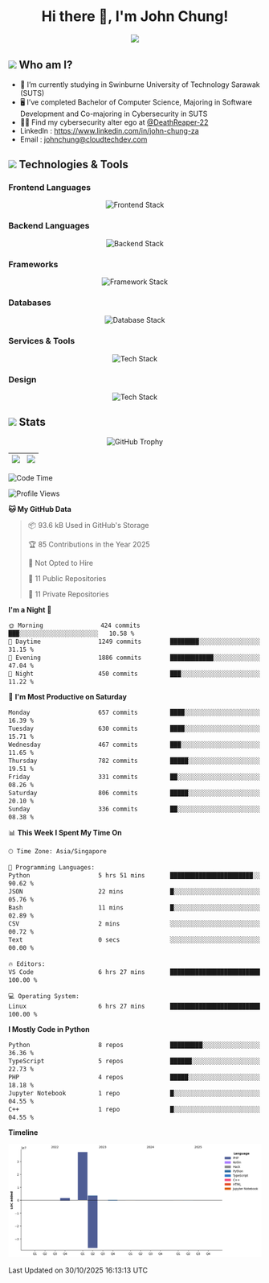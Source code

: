 <h1 align="center">Hi there 👋, I'm John Chung!</h1>
<p align="center"><img src="https://komarev.com/ghpvc/?username=johnchung2002&style=plastic"></p>

## <img src="https://media.giphy.com/media/ZEUODEtQiUZWGg6IHR/giphy.gif" width="40px"/> Who am I?
- 🌱 I’m currently studying in Swinburne University of Technology Sarawak (SUTS)
- 🖥️ I’ve completed Bachelor of Computer Science, Majoring in Software Development and Co-majoring in Cybersecurity in SUTS
- 🐱‍💻 Find my cybersecurity alter ego at [@DeathReaper-22](https://github.com/DeathReaper-22)
- Linkedln : <a href="https://www.linkedin.com/in/john-chung-za" target="_blank">https://www.linkedin.com/in/john-chung-za</a>
- Email : <a href="mailto:johnchung@cloudtechdev.com" target="_blank">johnchung@cloudtechdev.com</a>

## <img src="https://media.giphy.com/media/ICOgUNjpvO0PC/giphy.gif" width="40px"/> Technologies & Tools

### Frontend Languages

<p align="center"><img src="https://skillicons.dev/icons?i=html,css,js,ts,wasm,tailwind,bootstrap,sass,jquery&perline=10" alt="Frontend Stack" /> </p>

### Backend Languages

<p align="center"><img src="https://skillicons.dev/icons?i=nodejs,dotnet,python,c,cs,cpp,arduino,ruby&perline=10" alt="Backend Stack" /></p>

### Frameworks

<p align="center"><img src="https://skillicons.dev/icons?i=react,angular,next,flask,laravel&perline=10" alt="Framework Stack" /></p>

### Databases

<p align="center"><img src="https://skillicons.dev/icons?i=mongodb,mysql,postgres,firebase&perline=10" alt="Database Stack" /> </p>

### Services & Tools

<p align="center"><img src="https://skillicons.dev/icons?i=git,github,visualstudio,vscode,androidstudio,postman,docker,cloudflare,aws,gcp,azure,vercel&perline=10" alt="Tech Stack" /> </p>

### Design

<p align="center"><img src="https://skillicons.dev/icons?i=ps,ai,pr,xd,figma&perline=10" alt="Tech Stack" /> </p>

## <img src="https://media.giphy.com/media/uhWLu2lsU0rfLiwYlI/giphy.gif" width="40px" /> Stats

<p align="center">
  <img alt="GitHub Trophy" src="https://github-profile-trophy.vercel.app/?username=johnchung2002&theme=darkhub&row=5&column=4&margin-w=10&margin-h=10" />
</p>

| <img src="https://github-readme-stats.vercel.app/api?username=johnchung2002&show_icons=true&theme=dark&count_private=true"/> | <img src="https://github-readme-streak-stats.herokuapp.com/?user=johnchung2002&theme=dark&count_private=true"/> |
| ------------------------------------------------------------------------------------------------------------------------- | ------------------------------------------------------------------------------------------------------------ |

<!--START_SECTION:waka-->
![Code Time](http://img.shields.io/badge/Code%20Time-366%20hrs%2058%20mins-blue)

![Profile Views](http://img.shields.io/badge/Profile%20Views-1-blue)

**🐱 My GitHub Data** 

> 📦 93.6 kB Used in GitHub's Storage 
 > 
> 🏆 85 Contributions in the Year 2025
 > 
> 🚫 Not Opted to Hire
 > 
> 📜 11 Public Repositories 
 > 
> 🔑 11 Private Repositories 
 > 
**I'm a Night 🦉** 

```text
🌞 Morning                424 commits         ███░░░░░░░░░░░░░░░░░░░░░░   10.58 % 
🌆 Daytime                1249 commits        ████████░░░░░░░░░░░░░░░░░   31.15 % 
🌃 Evening                1886 commits        ████████████░░░░░░░░░░░░░   47.04 % 
🌙 Night                  450 commits         ███░░░░░░░░░░░░░░░░░░░░░░   11.22 % 
```
📅 **I'm Most Productive on Saturday** 

```text
Monday                   657 commits         ████░░░░░░░░░░░░░░░░░░░░░   16.39 % 
Tuesday                  630 commits         ████░░░░░░░░░░░░░░░░░░░░░   15.71 % 
Wednesday                467 commits         ███░░░░░░░░░░░░░░░░░░░░░░   11.65 % 
Thursday                 782 commits         █████░░░░░░░░░░░░░░░░░░░░   19.51 % 
Friday                   331 commits         ██░░░░░░░░░░░░░░░░░░░░░░░   08.26 % 
Saturday                 806 commits         █████░░░░░░░░░░░░░░░░░░░░   20.10 % 
Sunday                   336 commits         ██░░░░░░░░░░░░░░░░░░░░░░░   08.38 % 
```


📊 **This Week I Spent My Time On** 

```text
🕑︎ Time Zone: Asia/Singapore

💬 Programming Languages: 
Python                   5 hrs 51 mins       ███████████████████████░░   90.62 % 
JSON                     22 mins             █░░░░░░░░░░░░░░░░░░░░░░░░   05.76 % 
Bash                     11 mins             █░░░░░░░░░░░░░░░░░░░░░░░░   02.89 % 
CSV                      2 mins              ░░░░░░░░░░░░░░░░░░░░░░░░░   00.72 % 
Text                     0 secs              ░░░░░░░░░░░░░░░░░░░░░░░░░   00.00 % 

🔥 Editors: 
VS Code                  6 hrs 27 mins       █████████████████████████   100.00 % 

💻 Operating System: 
Linux                    6 hrs 27 mins       █████████████████████████   100.00 % 
```

**I Mostly Code in Python** 

```text
Python                   8 repos             █████████░░░░░░░░░░░░░░░░   36.36 % 
TypeScript               5 repos             ██████░░░░░░░░░░░░░░░░░░░   22.73 % 
PHP                      4 repos             █████░░░░░░░░░░░░░░░░░░░░   18.18 % 
Jupyter Notebook         1 repo              █░░░░░░░░░░░░░░░░░░░░░░░░   04.55 % 
C++                      1 repo              █░░░░░░░░░░░░░░░░░░░░░░░░   04.55 % 
```



**Timeline**

![Lines of Code chart](https://raw.githubusercontent.com/JohnChung2002/JohnChung2002/main/assets/bar_graph.png)


 Last Updated on 30/10/2025 16:13:13 UTC
<!--END_SECTION:waka-->
